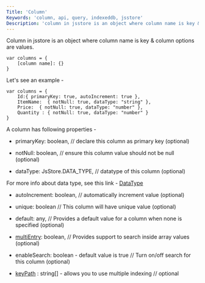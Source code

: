 ```yaml
---
Title: 'Column'
Keywords: 'column, api, query, indexeddb, jsstore'
Description: 'column in jsstore is an object where column name is key & column options are values.'
---
```


Column in jsstore is an object where column name is key & column options are values.

```
var columns = {
    [column name]: {}
}
```

Let's see an example -

```
var columns = {
    Id:{ primaryKey: true, autoIncrement: true },
    ItemName:  { notNull: true, dataType: "string" },
    Price:  { notNull: true, dataType: "number" },
    Quantity : { notNull: true, dataType: "number" }
}
```

A column has following properties -

- primaryKey: boolean, // declare this column as primary key (optional)

- notNull: boolean, // ensure this column value should not be null (optional)

- dataType: JsStore.DATA_TYPE, // datatype of this column (optional)

For more info about data type, see this link - [DataType](/tutorial/data-type/)

- autoIncrement: boolean, // automatically increment value (optional)

- unique: boolean // This column will have unique value (optional)

- default: any, // Provides a default value for a column when none is specified (optional)

- <a href="/tutorial/multi-entry">multiEntry</a>: boolean, // Provides support to search inside array values (optional)

- enableSearch: boolean - default value is true // Turn on/off search for this column (optional)

- <a href="/tutorial/keypath/">keyPath</a> : string[] - allows you to use multiple indexing // optional

